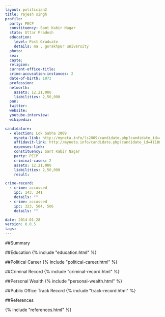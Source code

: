 ```yaml
---
layout: politician2
title: rajesh singh
profile: 
  party: PECP
  constituency: Sant Kabir Nagar
  state: Uttar Pradesh
  education: 
    level: Post Graduate
    details: ma , gorakhpur university
  photo: 
  sex: 
  caste: 
  religion: 
  current-office-title: 
  crime-accusation-instances: 2
  date-of-birth: 1973
  profession: 
  networth: 
    assets: 12,21,000
    liabilities: 2,50,000
  pan: 
  twitter: 
  website: 
  youtube-interview: 
  wikipedia: 

candidature: 
  - election: Lok Sabha 2009
    myneta-link: http://myneta.info/ls2009/candidate.php?candidate_id=4118
    affidavit-link: http://myneta.info/candidate.php?candidate_id=4118&scan=original
    expenses-link: 
    constituency: Sant Kabir Nagar 
    party: PECP
    criminal-cases: 2
    assets: 12,21,000
    liabilities: 2,50,000
    result:  

crime-record: 
  - crime: accussed
    ipc: 143, 341
    details: "" 
  - crime: accussed
    ipc: 323, 504, 506
    details: "" 

date: 2014-01-28
version: 0.0.5
tags: 
---
```

##Summary


##Education
{% include "education.html" %}


##Political Career
{% include "political-career.html" %}


##Criminal Record
{% include "criminal-record.html" %}


##Personal Wealth
{% include "personal-wealth.html" %}


##Public Office Track Record
{% include "track-record.html" %}


##References


{% include "references.html" %}